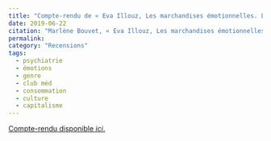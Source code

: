 ```yaml
---
title: "Compte-rendu de « Eva Illouz, Les marchandises émotionnelles. L’authenticité au temps du capitalisme »"
date: 2019-06-22
citation: "Marlène Bouvet, « Eva Illouz, Les marchandises émotionnelles. L’authenticité au temps du capitalisme », Lectures [En ligne], Les comptes rendus, 2019, mis en ligne le 22 juin 2019."
permalink: 
category: "Recensions"
tags:
  - psychiatrie
  - émotions
  - genre
  - club méd
  - consommation 
  - culture
  - capitalisme
---
```


[Compte-rendu disponible *ici*.](http://journals.ope-nedition.org/lectures/35439) 